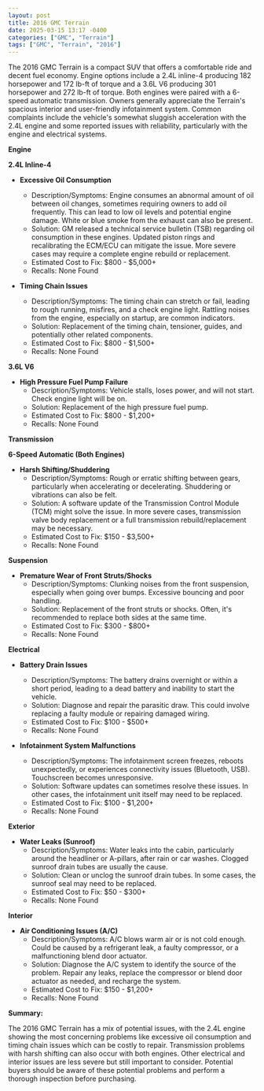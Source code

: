 ```yaml
---
layout: post
title: 2016 GMC Terrain
date: 2025-03-15 13:17 -0400
categories: ["GMC", "Terrain"]
tags: ["GMC", "Terrain", "2016"]
---
```

The 2016 GMC Terrain is a compact SUV that offers a comfortable ride and decent fuel economy. Engine options include a 2.4L inline-4 producing 182 horsepower and 172 lb-ft of torque and a 3.6L V6 producing 301 horsepower and 272 lb-ft of torque. Both engines were paired with a 6-speed automatic transmission. Owners generally appreciate the Terrain's spacious interior and user-friendly infotainment system. Common complaints include the vehicle's somewhat sluggish acceleration with the 2.4L engine and some reported issues with reliability, particularly with the engine and electrical systems.

**Engine**

**2.4L Inline-4**

*   **Excessive Oil Consumption**
    *   Description/Symptoms: Engine consumes an abnormal amount of oil between oil changes, sometimes requiring owners to add oil frequently. This can lead to low oil levels and potential engine damage. White or blue smoke from the exhaust can also be present.
    *   Solution: GM released a technical service bulletin (TSB) regarding oil consumption in these engines. Updated piston rings and recalibrating the ECM/ECU can mitigate the issue. More severe cases may require a complete engine rebuild or replacement.
    *   Estimated Cost to Fix: $800 - $5,000+
    *   Recalls: None Found

*   **Timing Chain Issues**
    *   Description/Symptoms: The timing chain can stretch or fail, leading to rough running, misfires, and a check engine light.  Rattling noises from the engine, especially on startup, are common indicators.
    *   Solution: Replacement of the timing chain, tensioner, guides, and potentially other related components.
    *   Estimated Cost to Fix: $800 - $1,500+
    *   Recalls: None Found

**3.6L V6**

*   **High Pressure Fuel Pump Failure**
    *   Description/Symptoms: Vehicle stalls, loses power, and will not start. Check engine light will be on.
    *   Solution: Replacement of the high pressure fuel pump.
    *   Estimated Cost to Fix: $800 - $1,200+
    *   Recalls: None Found

**Transmission**

**6-Speed Automatic (Both Engines)**

*   **Harsh Shifting/Shuddering**
    *   Description/Symptoms: Rough or erratic shifting between gears, particularly when accelerating or decelerating. Shuddering or vibrations can also be felt.
    *   Solution: A software update of the Transmission Control Module (TCM) might solve the issue. In more severe cases, transmission valve body replacement or a full transmission rebuild/replacement may be necessary.
    *   Estimated Cost to Fix: $150 - $3,500+
    *   Recalls: None Found

**Suspension**

*   **Premature Wear of Front Struts/Shocks**
    *   Description/Symptoms:  Clunking noises from the front suspension, especially when going over bumps.  Excessive bouncing and poor handling.
    *   Solution: Replacement of the front struts or shocks.  Often, it's recommended to replace both sides at the same time.
    *   Estimated Cost to Fix: $300 - $800+
    *   Recalls: None Found

**Electrical**

*   **Battery Drain Issues**
    *   Description/Symptoms:  The battery drains overnight or within a short period, leading to a dead battery and inability to start the vehicle.
    *   Solution:  Diagnose and repair the parasitic draw. This could involve replacing a faulty module or repairing damaged wiring.
    *   Estimated Cost to Fix: $100 - $500+
    *   Recalls: None Found

*   **Infotainment System Malfunctions**
    *   Description/Symptoms: The infotainment screen freezes, reboots unexpectedly, or experiences connectivity issues (Bluetooth, USB). Touchscreen becomes unresponsive.
    *   Solution: Software updates can sometimes resolve these issues. In other cases, the infotainment unit itself may need to be replaced.
    *   Estimated Cost to Fix: $100 - $1,200+
    *   Recalls: None Found

**Exterior**

*   **Water Leaks (Sunroof)**
    * Description/Symptoms: Water leaks into the cabin, particularly around the headliner or A-pillars, after rain or car washes. Clogged sunroof drain tubes are usually the cause.
    * Solution: Clean or unclog the sunroof drain tubes. In some cases, the sunroof seal may need to be replaced.
    * Estimated Cost to Fix: $50 - $300+
    * Recalls: None Found

**Interior**

*   **Air Conditioning Issues (A/C)**
    *   Description/Symptoms:  A/C blows warm air or is not cold enough. Could be caused by a refrigerant leak, a faulty compressor, or a malfunctioning blend door actuator.
    *   Solution:  Diagnose the A/C system to identify the source of the problem. Repair any leaks, replace the compressor or blend door actuator as needed, and recharge the system.
    *   Estimated Cost to Fix: $150 - $1,200+
    *   Recalls: None Found

**Summary:**

The 2016 GMC Terrain has a mix of potential issues, with the 2.4L engine showing the most concerning problems like excessive oil consumption and timing chain issues which can be costly to repair. Transmission problems with harsh shifting can also occur with both engines. Other electrical and interior issues are less severe but still important to consider. Potential buyers should be aware of these potential problems and perform a thorough inspection before purchasing.

